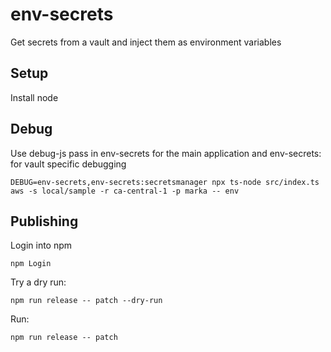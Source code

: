 # env-secrets

Get secrets from a vault and inject them as environment variables

## Setup

Install node

## Debug

Use debug-js pass in env-secrets for the main application and env-secrets:<vault> for vault specific debugging

```
DEBUG=env-secrets,env-secrets:secretsmanager npx ts-node src/index.ts aws -s local/sample -r ca-central-1 -p marka -- env
```

## Publishing

Login into npm

```
npm Login
```

Try a dry run:

```
npm run release -- patch --dry-run
```

Run:

```
npm run release -- patch
```
